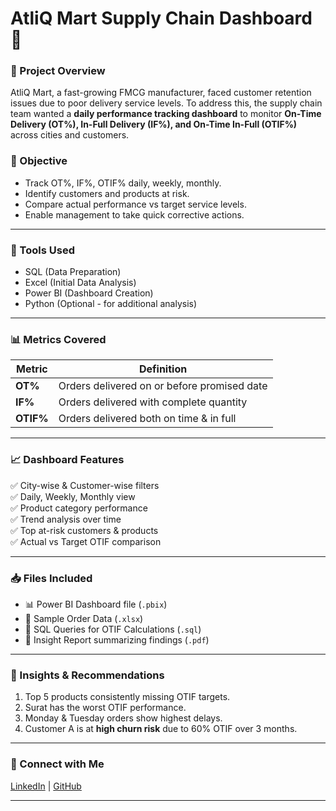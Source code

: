 # AtliQ Mart Supply Chain Dashboard 🚚

### 📌 Project Overview
AtliQ Mart, a fast-growing FMCG manufacturer, faced customer retention issues due to poor delivery service levels. To address this, the supply chain team wanted a **daily performance tracking dashboard** to monitor **On-Time Delivery (OT%), In-Full Delivery (IF%), and On-Time In-Full (OTIF%)** across cities and customers.

### 🎯 Objective
- Track OT%, IF%, OTIF% daily, weekly, monthly.
- Identify customers and products at risk.
- Compare actual performance vs target service levels.
- Enable management to take quick corrective actions.

---

### 🔧 Tools Used
- SQL (Data Preparation)
- Excel (Initial Data Analysis)
- Power BI (Dashboard Creation)
- Python (Optional - for additional analysis)

---

### 📊 Metrics Covered
| Metric | Definition |
|---|---|
| **OT%** | Orders delivered on or before promised date |
| **IF%** | Orders delivered with complete quantity |
| **OTIF%** | Orders delivered both on time & in full |

---

### 📈 Dashboard Features
✅ City-wise & Customer-wise filters  
✅ Daily, Weekly, Monthly view  
✅ Product category performance  
✅ Trend analysis over time  
✅ Top at-risk customers & products  
✅ Actual vs Target OTIF comparison

---

### 📥 Files Included
- 📊 Power BI Dashboard file (`.pbix`)
- 📂 Sample Order Data (`.xlsx`)
- 📜 SQL Queries for OTIF Calculations (`.sql`)
- 📑 Insight Report summarizing findings (`.pdf`)

---

### 🚀 Insights & Recommendations
1. Top 5 products consistently missing OTIF targets.
2. Surat has the worst OTIF performance.
3. Monday & Tuesday orders show highest delays.
4. Customer A is at **high churn risk** due to 60% OTIF over 3 months.

---

### 📣 Connect with Me
[LinkedIn](https://www.linkedin.com/in/your-profile-link) | [GitHub](https://github.com/your-username)

---

